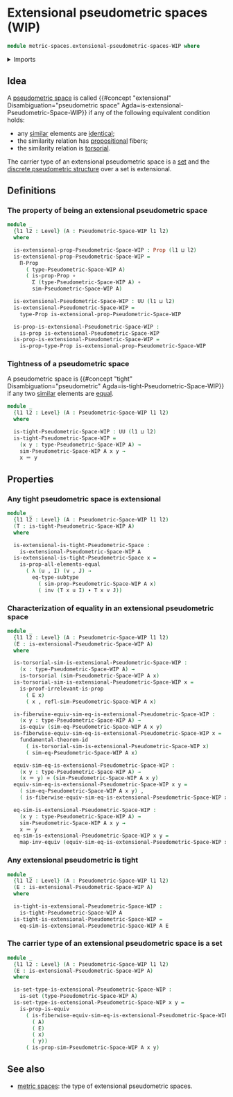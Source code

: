 # Extensional pseudometric spaces (WIP)

```agda
module metric-spaces.extensional-pseudometric-spaces-WIP where
```

<details><summary>Imports</summary>

```agda
open import elementary-number-theory.positive-rational-numbers

open import foundation.dependent-pair-types
open import foundation.equivalences
open import foundation.function-types
open import foundation.fundamental-theorem-of-identity-types
open import foundation.identity-types
open import foundation.propositions
open import foundation.sets
open import foundation.subtypes
open import foundation.torsorial-type-families
open import foundation.transport-along-identifications
open import foundation.universe-levels

open import metric-spaces.pseudometric-spaces-WIP
open import metric-spaces.similarity-of-elements-pseudometric-spaces
```

</details>

## Idea

A [pseudometric space](metric-spaces.pseudometric-spaces-WIP.md) is called
{{#concept "extensional" Disambiguation="pseudometric space" Agda=is-extensional-Pseudometric-Space-WIP}}
if any of the following equivalent condition holds:

- any [similar](metric-spaces.similarity-of-elements-pseudometric-spaces.md)
  elements are [identical](foundation-core.identity-types.md);
- the similarity relation has [propositional](foundation.propositions.md)
  fibers;
- the similarity relation is [torsorial](foundation.torsorial-type-families.md).

The carrier type of an extensional pseudometric space is a
[set](foundation.sets.md) and the
[discrete pseudometric structure](metric-spaces.discrete-pseudometric-structures.md)
over a set is extensional.

## Definitions

### The property of being an extensional pseudometric space

```agda
module _
  {l1 l2 : Level} (A : Pseudometric-Space-WIP l1 l2)
  where

  is-extensional-prop-Pseudometric-Space-WIP : Prop (l1 ⊔ l2)
  is-extensional-prop-Pseudometric-Space-WIP =
    Π-Prop
      ( type-Pseudometric-Space-WIP A)
      ( is-prop-Prop ∘
        Σ (type-Pseudometric-Space-WIP A) ∘
        sim-Pseudometric-Space-WIP A)

  is-extensional-Pseudometric-Space-WIP : UU (l1 ⊔ l2)
  is-extensional-Pseudometric-Space-WIP =
    type-Prop is-extensional-prop-Pseudometric-Space-WIP

  is-prop-is-extensional-Pseudometric-Space-WIP :
    is-prop is-extensional-Pseudometric-Space-WIP
  is-prop-is-extensional-Pseudometric-Space-WIP =
    is-prop-type-Prop is-extensional-prop-Pseudometric-Space-WIP
```

### Tightness of a pseudometric space

A pseudometric space is
{{#concept "tight" Disambiguation="pseudometric" Agda=is-tight-Pseudometric-Space-WIP}}
if any two
[similar](metric-spaces.similarity-of-elements-pseudometric-spaces.md) elements
are [equal](foundation-core.identity-types.md).

```agda
module _
  {l1 l2 : Level} (A : Pseudometric-Space-WIP l1 l2)
  where

  is-tight-Pseudometric-Space-WIP : UU (l1 ⊔ l2)
  is-tight-Pseudometric-Space-WIP =
    (x y : type-Pseudometric-Space-WIP A) →
    sim-Pseudometric-Space-WIP A x y →
    x ＝ y
```

## Properties

### Any tight pseudometric space is extensional

```agda
module _
  {l1 l2 : Level} (A : Pseudometric-Space-WIP l1 l2)
  (T : is-tight-Pseudometric-Space-WIP A)
  where

  is-extensional-is-tight-Pseudometric-Space :
    is-extensional-Pseudometric-Space-WIP A
  is-extensional-is-tight-Pseudometric-Space x =
    is-prop-all-elements-equal
      ( λ (u , I) (v , J) →
        eq-type-subtype
          ( sim-prop-Pseudometric-Space-WIP A x)
          ( inv (T x u I) ∙ T x v J))
```

### Characterization of equality in an extensional pseudometric space

```agda
module _
  {l1 l2 : Level} (A : Pseudometric-Space-WIP l1 l2)
  (E : is-extensional-Pseudometric-Space-WIP A)
  where

  is-torsorial-sim-is-extensional-Pseudometric-Space-WIP :
    (x : type-Pseudometric-Space-WIP A) →
    is-torsorial (sim-Pseudometric-Space-WIP A x)
  is-torsorial-sim-is-extensional-Pseudometric-Space-WIP x =
    is-proof-irrelevant-is-prop
      ( E x)
      ( x , refl-sim-Pseudometric-Space-WIP A x)

  is-fiberwise-equiv-sim-eq-is-extensional-Pseudometric-Space-WIP :
    (x y : type-Pseudometric-Space-WIP A) →
    is-equiv (sim-eq-Pseudometric-Space-WIP A x y)
  is-fiberwise-equiv-sim-eq-is-extensional-Pseudometric-Space-WIP x =
    fundamental-theorem-id
      ( is-torsorial-sim-is-extensional-Pseudometric-Space-WIP x)
      ( sim-eq-Pseudometric-Space-WIP A x)

  equiv-sim-eq-is-extensional-Pseudometric-Space-WIP :
    (x y : type-Pseudometric-Space-WIP A) →
    (x ＝ y) ≃ (sim-Pseudometric-Space-WIP A x y)
  equiv-sim-eq-is-extensional-Pseudometric-Space-WIP x y =
    ( sim-eq-Pseudometric-Space-WIP A x y) ,
    ( is-fiberwise-equiv-sim-eq-is-extensional-Pseudometric-Space-WIP x y)

  eq-sim-is-extensional-Pseudometric-Space-WIP :
    (x y : type-Pseudometric-Space-WIP A) →
    sim-Pseudometric-Space-WIP A x y →
    x ＝ y
  eq-sim-is-extensional-Pseudometric-Space-WIP x y =
    map-inv-equiv (equiv-sim-eq-is-extensional-Pseudometric-Space-WIP x y)
```

### Any extensional pseudometric is tight

```agda
module _
  {l1 l2 : Level} (A : Pseudometric-Space-WIP l1 l2)
  (E : is-extensional-Pseudometric-Space-WIP A)
  where

  is-tight-is-extensional-Pseudometric-Space-WIP :
    is-tight-Pseudometric-Space-WIP A
  is-tight-is-extensional-Pseudometric-Space-WIP =
    eq-sim-is-extensional-Pseudometric-Space-WIP A E
```

### The carrier type of an extensional pseudometric space is a set

```agda
module _
  {l1 l2 : Level} (A : Pseudometric-Space-WIP l1 l2)
  (E : is-extensional-Pseudometric-Space-WIP A)
  where

  is-set-type-is-extensional-Pseudometric-Space-WIP :
    is-set (type-Pseudometric-Space-WIP A)
  is-set-type-is-extensional-Pseudometric-Space-WIP x y =
    is-prop-is-equiv
      ( is-fiberwise-equiv-sim-eq-is-extensional-Pseudometric-Space-WIP
        ( A)
        ( E)
        ( x)
        ( y))
      ( is-prop-sim-Pseudometric-Space-WIP A x y)
```

## See also

- [metric spaces](metric-spaces.metric-spaces-WIP.md): the type of extensional
  pseudometric spaces.
